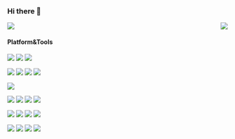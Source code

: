### Hi there 👋
<img align="right" src="https://github-readme-stats.vercel.app/api/top-langs/?username=sanniou&hide=C" />
<img src="https://github-readme-stats.vercel.app/api?username=sanniou&show_icons=true&theme=prussian" />

#### Platform&Tools
[![](https://img.shields.io/badge/OS-Arch%20Linux-33aadd?style=flat-square&logo=arch-linux&logoColor=ffffff)](https://www.archlinux.org/)
[![](https://img.shields.io/badge/OS-Windows10-2376bc?style=flat-square&logo=windows&logoColor=ffffff)](https://www.microsoft.com/windows/get-windows-10)
[![](https://img.shields.io/badge/macOS-Catalina-d0d1d4?style=flat-square&logo=Apple)](https://www.apple.com/macos/catalina/)
<!--
[![](https://img.shields.io/badge/macOS-Hackintosh-292e33?style=flat-square&logo=apple&logoColor=ffffff)](https://www.tonymacx86.com/)
-->



[![](https://img.shields.io/badge/IDE-Intellij%20IDEA-blue?&logo=Intellij-IDEA&logoColor=ffffff)](https://www.jetbrains.com/idea/)
[![](https://img.shields.io/badge/IDE-Android%20Studio-blue?style=flat-square&logo=android-studio&logoColor=ffffff)](https://developer.android.com/)
[![](https://img.shields.io/badge/IDE-PyCharm-blue?&logo=Intellij-IDEA&logoColor=ffffff)](https://www.jetbrains.com/pycharm/)
[![](https://img.shields.io/badge/IDE-Visual%20Studio%20Code-blue?style=flat-square&logo=visual-studio-code&logoColor=ffffff)](https://code.visualstudio.com/)

[![](https://img.shields.io/badge/OnePlus-7%20Pro-f5010c?style=flat-square&logo=oneplus&logoColor=ffffff)](https://www.oneplus.com/)


[![](https://img.shields.io/badge/-Java-61dafb?style=flat-square&logo=java&logoColor=ffffff)](https://www.java.com/)
[![](https://img.shields.io/badge/-Kotlin-8dd6f9?style=flat-square&logo=kotlin&logoColor=white)](https://kotlinlang.org/)
[![](https://img.shields.io/badge/-Dart-007acc?style=flat-square&logo=dart&logoColor=white)](https://dart.dev/)
[![](https://img.shields.io/badge/-Python-dd3a0a?style=flat-square&logo=python&logoColor=white)](https://www.python.org/)

[![](https://img.shields.io/badge/-Spring-1572B6?style=flat-square&logo=spring&logoColor=white)](https://spring.io/)
[![](https://img.shields.io/badge/-Postgresql-003545?style=flat-square&logo=postgresql&logoColor=white)](https://www.postgresql.org/)
[![](https://img.shields.io/badge/-MongoDb-cc6699?style=flat-square&logo=MongoDb&logoColor=white)](https://www.mongodb.com/)
[![](https://img.shields.io/badge/-Neo4j-cb3837?style=flat-square&logo=neo4j&logoColor=white)](https://neo4j.com/)

<!--
[![](https://img.shields.io/badge/-HTML5-E34F26?style=flat-square&logo=html5&logoColor=white)](https://html.spec.whatwg.org/)
[![](https://img.shields.io/badge/-Git-f05032?style=flat-square&logo=git&logoColor=white)](https://git-scm.com/)
[![](https://img.shields.io/badge/-Stylus-ff6347?style=flat-square&logo=stylus&logoColor=ffffff)](https://stylus-lang.com/)
[![](https://img.shields.io/badge/-Linux-fcc624?style=flat-square&logo=linux&logoColor=white)](https://www.linuxfoundation.org/)
[![](https://img.shields.io/badge/-JavaScript-f7e018?style=flat-square&logo=javascript&logoColor=white)](https://www.ecma-international.org/)
[![](https://img.shields.io/badge/-Vue.js-4fc08d?style=flat-square&logo=vue.js&logoColor=ffffff)](https://vuejs.org/)
[![](https://img.shields.io/badge/-Node.js-43853d?style=flat-square&logo=node.js&logoColor=ffffff)](https://nodejs.org/)
[![](https://img.shields.io/badge/-Nginx-269539?style=flat-square&logo=nginx&logoColor=ffffff)](https://nginx.org/)
-->

[![](https://img.shields.io/badge/-Kubernetes-326CE5?style=flat-square&logo=Kubernetes&logoColor=ffffff)](https://kubernetes.io/)
[![](https://img.shields.io/badge/-Docker-2496ED?style=flat-square&logo=docker&logoColor=ffffff)](https://www.docker.com/)
[![](https://img.shields.io/badge/-Git-f05032?style=flat-square&logo=git&logoColor=white)](https://git-scm.com/)
[![](https://img.shields.io/badge/-Linux-fcc624?style=flat-square&logo=linux&logoColor=white)](https://www.linuxfoundation.org/)

<!--
**sanniou/sanniou** is a ✨ _special_ ✨ repository because its `README.md` (this file) appears on your GitHub profile.

Here are some ideas to get you started:

- 🔭 I’m currently working on ...
- 🌱 I’m currently learning ...
- 👯 I’m looking to collaborate on ...
- 🤔 I’m looking for help with ...
- 💬 Ask me about ...
- 📫 How to reach me: ...
- 😄 Pronouns: ...
- ⚡ Fun fact: ...
-->
